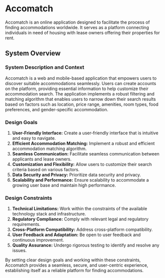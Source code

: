 # Accomatch

Accomatch is an online application designed to facilitate the process of finding accommodations worldwide. It serves as a platform connecting individuals in need of housing with lease owners offering their properties for rent.

## System Overview

### System Description and Context
Accomatch is a web and mobile-based application that empowers users to discover suitable accommodations seamlessly. Users can create accounts on the platform, providing essential information to help customize their accommodation search. The application implements a robust filtering and matching algorithm that enables users to narrow down their search results based on factors such as location, price range, amenities, room types, food preferences, and gender-specific accommodation.

### Design Goals
1. **User-Friendly Interface:** Create a user-friendly interface that is intuitive and easy to navigate.
2. **Efficient Accommodation Matching:** Implement a robust and efficient accommodation matching algorithm.
3. **Seamless Communication:** Facilitate seamless communication between applicants and lease owners.
4. **Customization and Flexibility:** Allow users to customize their search criteria based on various factors.
5. **Data Security and Privacy:** Prioritize data security and privacy.
6. **Scalability and Performance:** Ensure scalability to accommodate a growing user base and maintain high performance.

### Design Constraints
1. **Technical Limitations:** Work within the constraints of the available technology stack and infrastructure.
2. **Regulatory Compliance:** Comply with relevant legal and regulatory requirements.
3. **Cross-Platform Compatibility:** Address cross-platform compatibility.
4. **User Feedback and Adaptation:** Be open to user feedback and continuous improvement.
5. **Quality Assurance:** Undergo rigorous testing to identify and resolve any issues.

By setting clear design goals and working within these constraints, Accomatch provides a seamless, secure, and user-centric experience, establishing itself as a reliable platform for finding accommodations.
